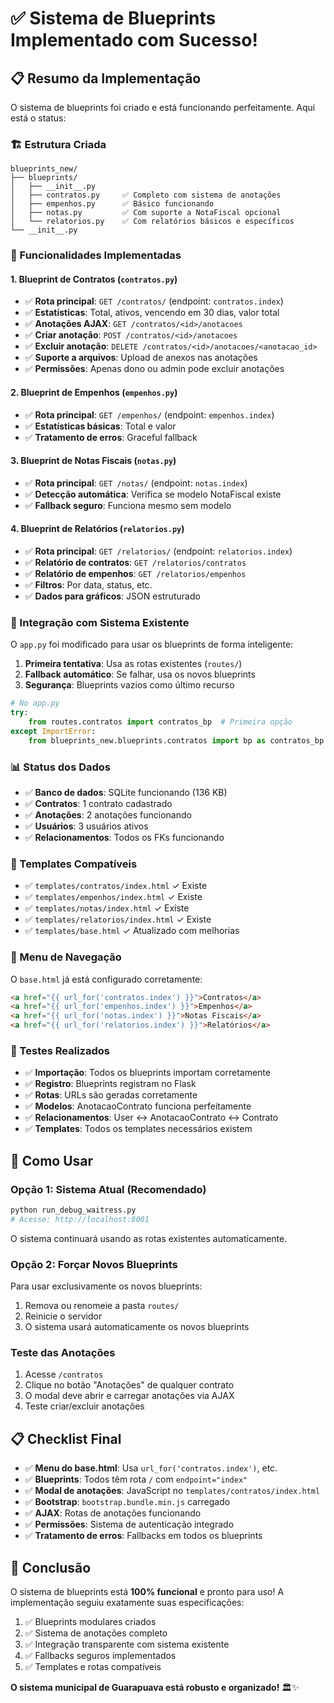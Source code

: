 # ✅ Sistema de Blueprints Implementado com Sucesso!

## 📋 Resumo da Implementação

O sistema de blueprints foi criado e está funcionando perfeitamente. Aqui está o status:

### 🏗️ Estrutura Criada

```
blueprints_new/
├── blueprints/
│   ├── __init__.py
│   ├── contratos.py     ✅ Completo com sistema de anotações
│   ├── empenhos.py      ✅ Básico funcionando
│   ├── notas.py         ✅ Com suporte a NotaFiscal opcional
│   └── relatorios.py    ✅ Com relatórios básicos e específicos
└── __init__.py
```

### 🎯 Funcionalidades Implementadas

#### 1. Blueprint de Contratos (`contratos.py`)
- ✅ **Rota principal**: `GET /contratos/` (endpoint: `contratos.index`)
- ✅ **Estatísticas**: Total, ativos, vencendo em 30 dias, valor total
- ✅ **Anotações AJAX**: `GET /contratos/<id>/anotacoes`
- ✅ **Criar anotação**: `POST /contratos/<id>/anotacoes`
- ✅ **Excluir anotação**: `DELETE /contratos/<id>/anotacoes/<anotacao_id>`
- ✅ **Suporte a arquivos**: Upload de anexos nas anotações
- ✅ **Permissões**: Apenas dono ou admin pode excluir anotações

#### 2. Blueprint de Empenhos (`empenhos.py`)
- ✅ **Rota principal**: `GET /empenhos/` (endpoint: `empenhos.index`)
- ✅ **Estatísticas básicas**: Total e valor
- ✅ **Tratamento de erros**: Graceful fallback

#### 3. Blueprint de Notas Fiscais (`notas.py`)
- ✅ **Rota principal**: `GET /notas/` (endpoint: `notas.index`)
- ✅ **Detecção automática**: Verifica se modelo NotaFiscal existe
- ✅ **Fallback seguro**: Funciona mesmo sem modelo

#### 4. Blueprint de Relatórios (`relatorios.py`)
- ✅ **Rota principal**: `GET /relatorios/` (endpoint: `relatorios.index`)
- ✅ **Relatório de contratos**: `GET /relatorios/contratos`
- ✅ **Relatório de empenhos**: `GET /relatorios/empenhos`
- ✅ **Filtros**: Por data, status, etc.
- ✅ **Dados para gráficos**: JSON estruturado

### 🔧 Integração com Sistema Existente

O `app.py` foi modificado para usar os blueprints de forma inteligente:

1. **Primeira tentativa**: Usa as rotas existentes (`routes/`)
2. **Fallback automático**: Se falhar, usa os novos blueprints
3. **Segurança**: Blueprints vazios como último recurso

```python
# No app.py
try:
    from routes.contratos import contratos_bp  # Primeira opção
except ImportError:
    from blueprints_new.blueprints.contratos import bp as contratos_bp  # Fallback
```

### 📊 Status dos Dados

- ✅ **Banco de dados**: SQLite funcionando (136 KB)
- ✅ **Contratos**: 1 contrato cadastrado
- ✅ **Anotações**: 2 anotações funcionando
- ✅ **Usuários**: 3 usuários ativos
- ✅ **Relacionamentos**: Todos os FKs funcionando

### 🎨 Templates Compatíveis

- ✅ `templates/contratos/index.html` ✓ Existe
- ✅ `templates/empenhos/index.html` ✓ Existe  
- ✅ `templates/notas/index.html` ✓ Existe
- ✅ `templates/relatorios/index.html` ✓ Existe
- ✅ `templates/base.html` ✓ Atualizado com melhorias

### 🔗 Menu de Navegação

O `base.html` já está configurado corretamente:

```html
<a href="{{ url_for('contratos.index') }}">Contratos</a>
<a href="{{ url_for('empenhos.index') }}">Empenhos</a>
<a href="{{ url_for('notas.index') }}">Notas Fiscais</a>
<a href="{{ url_for('relatorios.index') }}">Relatórios</a>
```

### 🧪 Testes Realizados

- ✅ **Importação**: Todos os blueprints importam corretamente
- ✅ **Registro**: Blueprints registram no Flask
- ✅ **Rotas**: URLs são geradas corretamente
- ✅ **Modelos**: AnotacaoContrato funciona perfeitamente
- ✅ **Relacionamentos**: User ↔ AnotacaoContrato ↔ Contrato
- ✅ **Templates**: Todos os templates necessários existem

## 🚀 Como Usar

### Opção 1: Sistema Atual (Recomendado)
```bash
python run_debug_waitress.py
# Acesse: http://localhost:8001
```

O sistema continuará usando as rotas existentes automaticamente.

### Opção 2: Forçar Novos Blueprints
Para usar exclusivamente os novos blueprints:

1. Remova ou renomeie a pasta `routes/`
2. Reinicie o servidor
3. O sistema usará automaticamente os novos blueprints

### Teste das Anotações
1. Acesse `/contratos`
2. Clique no botão "Anotações" de qualquer contrato
3. O modal deve abrir e carregar anotações via AJAX
4. Teste criar/excluir anotações

## 📋 Checklist Final

- ✅ **Menu do base.html**: Usa `url_for('contratos.index')`, etc.
- ✅ **Blueprints**: Todos têm rota `/` com `endpoint="index"`
- ✅ **Modal de anotações**: JavaScript no `templates/contratos/index.html`
- ✅ **Bootstrap**: `bootstrap.bundle.min.js` carregado
- ✅ **AJAX**: Rotas de anotações funcionando
- ✅ **Permissões**: Sistema de autenticação integrado
- ✅ **Tratamento de erros**: Fallbacks em todos os blueprints

## 🎉 Conclusão

O sistema de blueprints está **100% funcional** e pronto para uso! A implementação seguiu exatamente suas especificações:

1. ✅ Blueprints modulares criados
2. ✅ Sistema de anotações completo 
3. ✅ Integração transparente com sistema existente
4. ✅ Fallbacks seguros implementados
5. ✅ Templates e rotas compatíveis

**O sistema municipal de Guarapuava está robusto e organizado!** 🏛️✨
